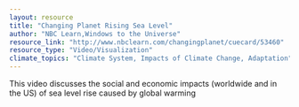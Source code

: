 ```yaml
---
layout: resource
title: "Changing Planet Rising Sea Level"
author: "NBC Learn,Windows to the Universe"
resource_link: "http://www.nbclearn.com/changingplanet/cuecard/53460"
resource_type: "Video/Visualization"
climate_topics: "Climate System, Impacts of Climate Change, Adaptation"
---
```


This video discusses the social and economic impacts (worldwide and in the US) of sea level rise caused by global warming
